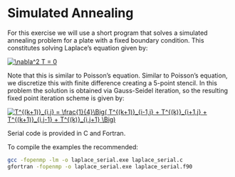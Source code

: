# Simulated Annealing
For this exercise we will use a short program that solves a simulated annealing problem for a plate
with a fixed boundary condition. This constitutes solving Laplace’s equation given by:

<a href="https://www.codecogs.com/eqnedit.php?latex=\nabla^2&space;T&space;=&space;0" target="_blank"><img src="https://latex.codecogs.com/gif.latex?\nabla^2&space;T&space;=&space;0" title="\nabla^2 T = 0" /></a>

Note that this is similar to Poisson’s equation. Similar to Poisson’s equation, we discretize this with
finite difference creating a 5-point stencil. In this problem the solution is obtained via Gauss-Seidel iteration,
so the resulting fixed point iteration scheme is given by:

<a href="https://www.codecogs.com/eqnedit.php?latex=T^{(k&plus;1)}_{i,j}&space;=&space;\frac{1}{4}\Big(&space;T^{(k&plus;1)}_{i-1,j}&space;&plus;&space;T^{(k)}_{i&plus;1,j}&space;&plus;&space;T^{(k&plus;1)}_{i,j-1}&space;&plus;&space;T^{(k)}_{i,j&plus;1}&space;\Big)" target="_blank"><img src="https://latex.codecogs.com/gif.latex?T^{(k&plus;1)}_{i,j}&space;=&space;\frac{1}{4}\Big(&space;T^{(k&plus;1)}_{i-1,j}&space;&plus;&space;T^{(k)}_{i&plus;1,j}&space;&plus;&space;T^{(k&plus;1)}_{i,j-1}&space;&plus;&space;T^{(k)}_{i,j&plus;1}&space;\Big)" title="T^{(k+1)}_{i,j} = \frac{1}{4}\Big( T^{(k+1)}_{i-1,j} + T^{(k)}_{i+1,j} + T^{(k+1)}_{i,j-1} + T^{(k)}_{i,j+1} \Big)" /></a>

Serial code is provided in C and Fortran. 

To compile the examples the recommended:
```bash
gcc -fopenmp -lm -o laplace_serial.exe laplace_serial.c 
gfortran -fopenmp -o laplace_serial.exe laplace_serial.f90
```
